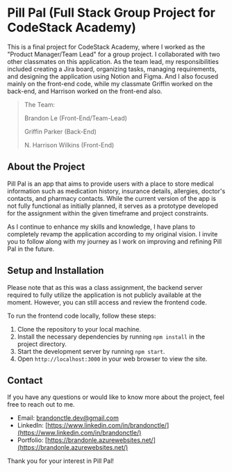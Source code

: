 # Pill Pal (Full Stack Group Project for CodeStack Academy)

This is a final project for CodeStack Academy, where I worked as the "Product Manager/Team Lead" for a group project. I collaborated with two other classmates on this application. As the team lead, my responsibilities included creating a Jira board, organizing tasks, managing requirements, and designing the application using Notion and Figma. And I also focused mainly on the front-end code, while my classmate Griffin worked on the back-end, and Harrison worked on the front-end also.

>The Team:
>
>Brandon Le (Front-End/Team-Lead)
>
>Griffin Parker (Back-End)
>
>N. Harrison Wilkins (Front-End)

## About the Project

Pill Pal is an app that aims to provide users with a place to store medical information such as medication history, insurance details, allergies, doctor's contacts, and pharmacy contacts. While the current version of the app is not fully functional as initially planned, it serves as a prototype developed for the assignment within the given timeframe and project constraints.

As I continue to enhance my skills and knowledge, I have plans to completely revamp the application according to my original vision. I invite you to follow along with my journey as I work on improving and refining Pill Pal in the future.

## Setup and Installation

Please note that as this was a class assignment, the backend server required to fully utilize the application is not publicly available at the moment. However, you can still access and review the frontend code.

To run the frontend code locally, follow these steps:

1. Clone the repository to your local machine.
2. Install the necessary dependencies by running `npm install` in the project directory.
3. Start the development server by running `npm start`.
4. Open `http://localhost:3000` in your web browser to view the site.

## Contact

If you have any questions or would like to know more about the project, feel free to reach out to me.

- Email: [brandonctle.dev@gmail.com](mailto:brandonctle.dev@gmail.com)
- LinkedIn: [https://www.linkedin.com/in/brandonctle/](https://www.linkedin.com/in/brandonctle/)
- Portfolio: [https://brandonle.azurewebsites.net/](https://brandonle.azurewebsites.net/)

Thank you for your interest in Pill Pal!
